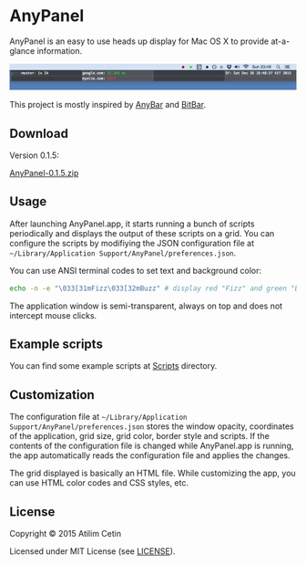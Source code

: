 # AnyPanel

AnyPanel is an easy to use heads up display for Mac OS X to provide at-a-glance information.

<img src="AnyPanel/resources/screenshot.png?raw=true" />

This project is mostly inspired by [AnyBar](https://github.com/tonsky/AnyBar) and [BitBar](https://github.com/matryer/bitbar).

## Download

Version 0.1.5:

<a href="https://github.com/atilimcetin/AnyPanel/releases/download/0.1.5/AnyPanel-0.1.5.zip">AnyPanel-0.1.5.zip</a>

## Usage

After launching AnyPanel.app, it starts running a bunch of scripts periodically and displays the output of these scripts on a grid. You can configure the scripts by modifiying the JSON configuration file at `~/Library/Application Support/AnyPanel/preferences.json`.

You can use ANSI terminal codes to set text and background color:

```sh
echo -n -e "\033[31mFizz\033[32mBuzz" # display red "Fizz" and green "Buzz"
```

The application window is semi-transparent, always on top and does not intercept mouse clicks.

## Example scripts

You can find some example scripts at [Scripts](Scripts) directory.

## Customization

The configuration file at `~/Library/Application Support/AnyPanel/preferences.json` stores the window opacity, coordinates of the application, grid size, grid color, border style and scripts. If the contents of the configuration file is changed while AnyPanel.app is running, the app automatically reads the configuration file and applies the changes.

The grid displayed is basically an HTML file. While customizing the app, you can use HTML color codes and CSS styles, etc.


## License

Copyright © 2015 Atilim Cetin

Licensed under MIT License (see [LICENSE](LICENSE)).
